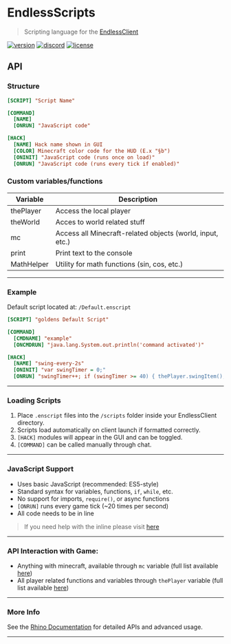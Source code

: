 # EndlessScripts

> Scripting language for the [EndlessClient](https://github.com/goldenboys2011/EndlessLauncher)

  [![version](https://img.shields.io/badge/version-0.1-green.svg)](https://github.com/goldenboys2011/EndlessScripts/releases/tag/0.1)
  [![discord](https://img.shields.io/badge/Discord-join-7289DA.svg)](https://discord.gg/yPpfjwNzVy)
  [![license](https://img.shields.io/badge/License-GPL_3.0-blue.svg)](https://github.com/goldenboys2011/EndlessScripts/blob/main/LICENSE)
  
## API

### Structure

```ini
[SCRIPT] "Script Name"

[COMMAND]
  [NAME]
  [ONRUN] "JavaScript code"

[HACK]
  [NAME] Hack name shown in GUI
  [COLOR] Minecraft color code for the HUD (E.x "§b")
  [ONINIT] "JavaScript code (runs once on load)"
  [ONRUN] "JavaScript code (runs every tick if enabled)"
```

### Custom variables/functions

Variable    | Description
----------- |------------
thePlayer   | Access the local player
theWorld    | Acces to world related stuff
mc          | Access all Minecraft-related objects (world, input, etc.)
print       | Print text to the console
MathHelper  | Utility for math functions (sin, cos, etc.)

---

### Example

Default script located at: `/Default.enscript`

```ini
[SCRIPT] "goldens Default Script"

[COMMAND]
  [CMDNAME] "example"
  [ONCMDRUN] "java.lang.System.out.println('command activated')"

[HACK]
  [NAME] "swing-every-2s"
  [ONINIT] "var swingTimer = 0;"
  [ONRUN] "swingTimer++; if (swingTimer >= 40) { thePlayer.swingItem(); java.lang.System.out.println('Swung hand at tick: ' + swingTimer); swingTimer = 0; }"
```

---

### Loading Scripts

1. Place `.enscript` files into the `/scripts` folder inside your EndlessClient directory.
2. Scripts load automatically on client launch if formatted correctly.
3. `[HACK]` modules will appear in the GUI and can be toggled.
4. `[COMMAND]` can be called manually through chat.

---

### JavaScript Support

- Uses basic JavaScript (recommended: ES5-style)
- Standard syntax for variables, functions, `if`, `while`, etc.
- No support for imports, `require()`, or async functions
- `[ONRUN]` runs every game tick (~20 times per second)
- All code needs to be in line

> If you need help with the inline please visit [here](https://goldencube.dev/endless)

---

### API Interaction with Game:

- Anything with minecraft, available through `mc` variable (full list available [here](https://github.com/goldenboys2011/EndlessScripts/blob/main/MCLIST.md))
- All player related functions and variables through `thePlayer` variable (full list available [here](https://github.com/goldenboys2011/EndlessScripts/blob/main/MCLIST.md))

---

### More Info

See the [Rhino Documentation](https://mozilla.github.io/rhino/) for detailed APIs and advanced usage.

---
